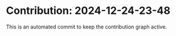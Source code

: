 # Contribution: 2024-12-24-23-48
This is an automated commit to keep the contribution graph active.
